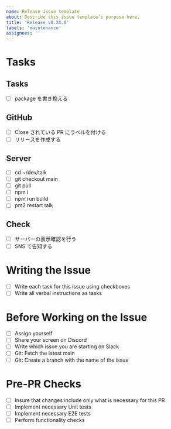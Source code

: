 ```yaml
---
name: Release issue template
about: Describe this issue template's purpose here.
title: 'Release v0.XX.0'
labels: 'maintenance'
assignees: ''
---
```


# Tasks

## Tasks

- [ ] package を書き換える

## GitHub

- [ ] Close されている PR にラベルを付ける
- [ ] リリースを作成する

## Server

- [ ] cd ~/dev/talk
- [ ] git checkout main
- [ ] git pull
- [ ] npm i
- [ ] npm run build
- [ ] pm2 restart talk

## Check

- [ ] サーバーの表示確認を行う
- [ ] SNS で告知する

# Writing the Issue

- [ ] Write each task for this issue using checkboxes
- [ ] Write all verbal instructions as tasks

# Before Working on the Issue

- [ ] Assign yourself
- [ ] Share your screen on Discord
- [ ] Write which issue you are starting on Slack
- [ ] Git: Fetch the latest main
- [ ] Git: Create a branch with the name of the issue

# Pre-PR Checks

- [ ] Insure that changes include only what is necessary for this PR
- [ ] Implement necessary Unit tests
- [ ] Implement necessary E2E tests
- [ ] Perform functionality checks
